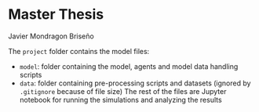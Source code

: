 # Master Thesis

Javier Mondragon Briseño

The `project` folder contains the model files:
- `model`: folder containing the model, agents and model data handling scripts
- `data`: folder containing pre-processing scripts and datasets (ignored by `.gitignore` because of file size)
The rest of the files are Jupyter notebook for running the simulations and analyzing the results
